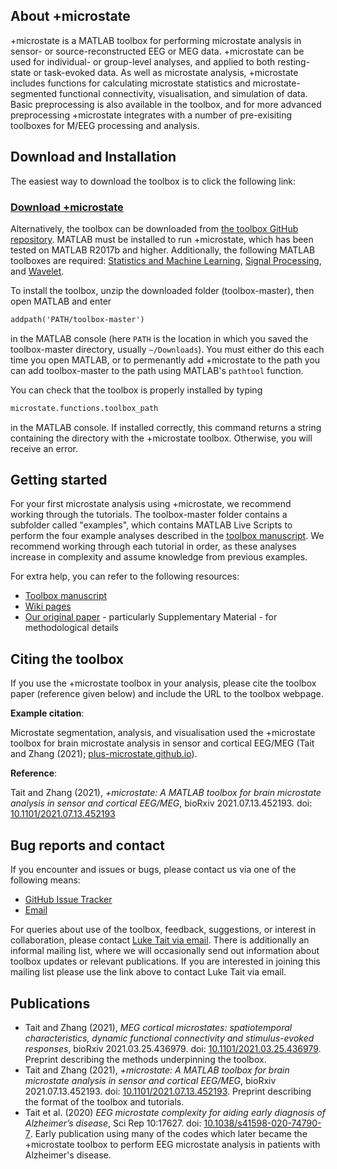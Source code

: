 ###
## About +microstate

+microstate is a MATLAB toolbox for performing microstate analysis in sensor- or source-reconstructed EEG or MEG data. +microstate can be used for individual- or group-level analyses, and applied to both resting-state or task-evoked data. As well as microstate analysis, +microstate includes functions for calculating microstate statistics and microstate-segmented functional connectivity, visualisation, and simulation of data. Basic preprocessing is also available in the toolbox, and for more advanced preprocessing +microstate integrates with a number of pre-exisiting toolboxes for M/EEG processing and analysis. 
## Download and Installation

The easiest way to download the toolbox is to click the following link: 

### [**Download +microstate**](https://github.com/plus-microstate/toolbox/archive/refs/heads/master.zip)

Alternatively, the toolbox can be downloaded from [the toolbox GitHub repository](https://github.com/plus-microstate/toolbox). MATLAB must be installed to run +microstate, which has been tested on MATLAB R2017b and higher. Additionally, the following MATLAB toolboxes are required: [Statistics and Machine Learning](https://www.mathworks.com/products/statistics.html), [Signal Processing](https://www.mathworks.com/products/signal.html), and [Wavelet](https://www.mathworks.com/products/wavelet.html). 

To install the toolbox, unzip the downloaded folder (toolbox-master), then open MATLAB and enter 
```markdown
addpath('PATH/toolbox-master')
```
in the MATLAB console (here `PATH` is the location in which you saved the toolbox-master directory, usually `~/Downloads`). You must either do this each time you open MATLAB, or to permenantly add +microstate to the path you can add toolbox-master to the path using MATLAB's `pathtool` function. 

You can check that the toolbox is properly installed by typing 
```markdown
microstate.functions.toolbox_path
```
in the MATLAB console. If installed correctly, this command returns a string containing the directory with the +microstate toolbox. Otherwise, you will receive an error.

## Getting started

For your first microstate analysis using +microstate, we recommend working through the tutorials. The toolbox-master folder contains a subfolder called "examples", which contains MATLAB Live Scripts to perform the four example analyses described in the [toolbox manuscript](https://doi.org/10.1101/2021.07.13.452193). We recommend working through each tutorial in order, as these analyses increase in complexity and assume knowledge from previous examples. 

For extra help, you can refer to the following resources: 
- [Toolbox manuscript](https://doi.org/10.1101/2021.07.13.452193)
- [Wiki pages](https://github.com/plus-microstate/toolbox/wiki)
- [Our original paper](https://doi.org/10.1101/2021.03.25.436979) - particularly Supplementary Material - for methodological details 

## Citing the toolbox
If you use the +microstate toolbox in your analysis, please cite the toolbox paper (reference given below) and include the URL to the toolbox webpage. 

**Example citation**: 

Microstate segmentation, analysis, and visualisation used the +microstate toolbox for brain microstate analysis in sensor and cortical EEG/MEG (Tait and Zhang (2021); [plus-microstate.github.io](http://plus-microstate.github.io)). 

**Reference**:

Tait and Zhang (2021), _+microstate: A MATLAB toolbox for brain microstate analysis in sensor and cortical EEG/MEG_, bioRxiv 2021.07.13.452193. doi: [10.1101/2021.07.13.452193](https://doi.org/10.1101/2021.07.13.452193)

## Bug reports and contact

If you encounter and issues or bugs, please contact us via one of the following means: 
- [GitHub Issue Tracker](https://github.com/plus-microstate/toolbox/issues)
- [Email](mailto:meeg.plus.microstates@gmail.com)

For queries about use of the toolbox, feedback, suggestions, or interest in collaboration, please contact [Luke Tait via email](mailto:meeg.plus.microstates@gmail.com). There is additionally an informal mailing list, where we will occasionally send out information about toolbox updates or relevant publications. If you are interested in joining this mailing list please use the link above to contact Luke Tait via email. 

## Publications

- Tait and Zhang (2021), _MEG cortical microstates: spatiotemporal characteristics, dynamic functional connectivity and stimulus-evoked responses_, bioRxiv 2021.03.25.436979. doi: [10.1101/2021.03.25.436979](https://doi.org/10.1101/2021.03.25.436979). 
Preprint describing the methods underpinning the toolbox. 
- Tait and Zhang (2021), _+microstate: A MATLAB toolbox for brain microstate analysis in sensor and cortical EEG/MEG_, bioRxiv 2021.07.13.452193. doi: [10.1101/2021.07.13.452193](https://doi.org/10.1101/2021.07.13.452193). 
Preprint describing the format of the toolbox and tutorials. 
- Tait et al. (2020) _EEG microstate complexity for aiding early diagnosis of Alzheimer’s disease_, Sci Rep 10:17627. doi: [10.1038/s41598-020-74790-7](https://doi.org/10.1038/s41598-020-74790-7). 
Early publication using many of the codes which later became the +microstate toolbox to perform EEG microstate analysis in patients with Alzheimer's disease. 


